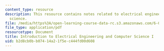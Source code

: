 ```yaml
---
content_type: resource
description: This resource contains notes related to electrical engineering and computer
  science.
file: /media/https%3A/open-learning-course-data-rc.s3.amazonaws.com/6-01sc-introduction-to-electrical-engineering-and-computer-science-i-spring-2011/b2d8cb0bb07414a21f5ec444fd00d608_MIT6_01SCS11_textbook.pdf
file_type: application/pdf
resourcetype: Document
title: Introduction to Electrical Engineering and Computer Science I
uid: b2d8cb0b-b074-14a2-1f5e-c444fd00d608
---
```


